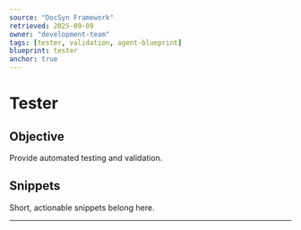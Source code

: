 ```yaml
---
source: "DocSyn Framework"
retrieved: 2025-09-09
owner: "development-team"
tags: [tester, validation, agent-blueprint]
blueprint: tester
anchor: true
---
```


# Tester

## Objective
Provide automated testing and validation.

## Snippets
Short, actionable snippets belong here.

---

<!-- Content will be populated from document processing -->
